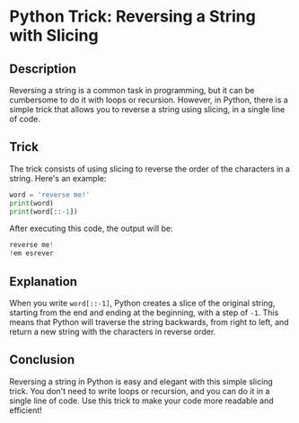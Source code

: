 # Python Trick: Reversing a String with Slicing

## Description

Reversing a string is a common task in programming, but it can be cumbersome to do it with loops or recursion. However, in Python, there is a simple trick that allows you to reverse a string using slicing, in a single line of code.

## Trick

The trick consists of using slicing to reverse the order of the characters in a string. Here's an example:

```python
word = 'reverse me!'
print(word)
print(word[::-1])
```

After executing this code, the output will be:

```python
reverse me!
!em esrever
```

## Explanation

When you write `word[::-1]`, Python creates a slice of the original string, starting from the end and ending at the beginning, with a step of `-1`. This means that Python will traverse the string backwards, from right to left, and return a new string with the characters in reverse order.

## Conclusion

Reversing a string in Python is easy and elegant with this simple slicing trick. You don't need to write loops or recursion, and you can do it in a single line of code. Use this trick to make your code more readable and efficient!
